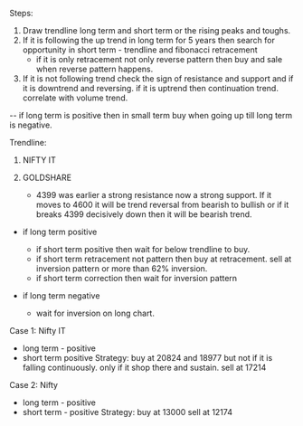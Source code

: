 Steps:

1. Draw trendline long term and short term or the rising peaks and toughs.
2. If it is following the up trend in long term for 5 years then search for opportunity in short term - trendline and fibonacci retracement
    * if it is only retracement not only reverse pattern then buy and sale when reverse pattern happens.
3. If it is not following trend check the sign of resistance and support and if it is downtrend and reversing.
   if it is uptrend then continuation trend. correlate with volume trend.
   
   
-- if long term is positive then in small term buy when going up till long term is negative.


Trendline:

1. NIFTY IT

2. GOLDSHARE
    * 4399 was earlier a strong resistance now a strong support.
    If it moves to 4600 it will be trend reversal from bearish to bullish or if it breaks 4399 decisively down then it will be bearish trend.  



* if long term positive
  - if short term positive then wait for below trendline to buy. 
  - if short term retracement not pattern then buy at retracement. sell at inversion pattern or more than 62% inversion.
  - if short term correction then wait for inversion pattern
  
* if long term negative
   - wait for inversion on long chart.
  
  
Case 1: Nifty IT
- long term - positive
- short term positive 
Strategy: 
buy at 20824 and 18977 but not if it is falling continuously. only if it shop there and sustain.
sell at 17214


Case 2: Nifty
- long term - positive
- short term - positive
Strategy:
buy at 13000
sell at 12174


  
